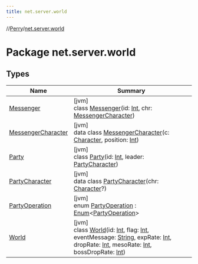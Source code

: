 ```yaml
---
title: net.server.world
---
```

//[Perry](../../index.html)/[net.server.world](index.html)



# Package net.server.world



## Types


| Name | Summary |
|---|---|
| [Messenger](-messenger/index.html) | [jvm]<br>class [Messenger](-messenger/index.html)(id: [Int](https://kotlinlang.org/api/latest/jvm/stdlib/kotlin/-int/index.html), chr: [MessengerCharacter](-messenger-character/index.html)) |
| [MessengerCharacter](-messenger-character/index.html) | [jvm]<br>data class [MessengerCharacter](-messenger-character/index.html)(c: [Character](../client/-character/index.html), position: [Int](https://kotlinlang.org/api/latest/jvm/stdlib/kotlin/-int/index.html)) |
| [Party](-party/index.html) | [jvm]<br>class [Party](-party/index.html)(id: [Int](https://kotlinlang.org/api/latest/jvm/stdlib/kotlin/-int/index.html), leader: [PartyCharacter](-party-character/index.html)) |
| [PartyCharacter](-party-character/index.html) | [jvm]<br>data class [PartyCharacter](-party-character/index.html)(chr: [Character](../client/-character/index.html)?) |
| [PartyOperation](-party-operation/index.html) | [jvm]<br>enum [PartyOperation](-party-operation/index.html) : [Enum](https://kotlinlang.org/api/latest/jvm/stdlib/kotlin/-enum/index.html)&lt;[PartyOperation](-party-operation/index.html)&gt; |
| [World](-world/index.html) | [jvm]<br>class [World](-world/index.html)(id: [Int](https://kotlinlang.org/api/latest/jvm/stdlib/kotlin/-int/index.html), flag: [Int](https://kotlinlang.org/api/latest/jvm/stdlib/kotlin/-int/index.html), eventMessage: [String](https://kotlinlang.org/api/latest/jvm/stdlib/kotlin/-string/index.html), expRate: [Int](https://kotlinlang.org/api/latest/jvm/stdlib/kotlin/-int/index.html), dropRate: [Int](https://kotlinlang.org/api/latest/jvm/stdlib/kotlin/-int/index.html), mesoRate: [Int](https://kotlinlang.org/api/latest/jvm/stdlib/kotlin/-int/index.html), bossDropRate: [Int](https://kotlinlang.org/api/latest/jvm/stdlib/kotlin/-int/index.html)) |

